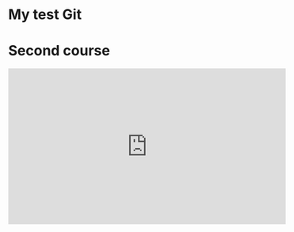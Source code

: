 <h1>My test Git</h1>


<h1>Second course</h1>
<iframe width="560" height="315" src="https://www.youtube.com/embed/gp_k0UVOYMw?si=2bxCCVcCNMzGmHxa" title="YouTube video player" frameborder="0" allow="accelerometer; autoplay; clipboard-write; encrypted-media; gyroscope; picture-in-picture; web-share" allowfullscreen></iframe>